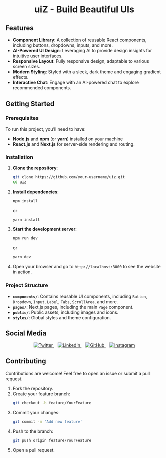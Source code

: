 
<h1 align="center">uiZ - Build Beautiful UIs</h1>
 
## Features

- **Component Library**: A collection of reusable React components, including buttons, dropdowns, inputs, and more.
- **AI-Powered UI Design**: Leveraging AI to provide design insights for intuitive user interfaces.
- **Responsive Layout**: Fully responsive design, adaptable to various screen sizes.
- **Modern Styling**: Styled with a sleek, dark theme and engaging gradient effects.
- **Interactive Chat**: Engage with an AI-powered chat to explore recommended components.

## Getting Started

### Prerequisites

To run this project, you’ll need to have:

- **Node.js** and **npm** (or **yarn**) installed on your machine
- **React.js** and **Next.js** for server-side rendering and routing.

### Installation

1. **Clone the repository**:
   ```bash
   git clone https://github.com/your-username/uiz.git
   cd uiz
   ```

2. **Install dependencies**:
   ```bash
   npm install
   ```
   or
   ```bash
   yarn install
   ```

3. **Start the development server**:
   ```bash
   npm run dev
   ```
   or
   ```bash
   yarn dev
   ```

4. Open your browser and go to `http://localhost:3000` to see the website in action.

### Project Structure

- **`components/`**: Contains reusable UI components, including `Button`, `Dropdown`, `Input`, `Label`, `Tabs`, `ScrollArea`, and more.
- **`pages/`**: Next.js pages, including the main `Page` component.
- **`public/`**: Public assets, including images and icons.
- **`styles/`**: Global styles and theme configuration.

## Social Media

<p align="center">
  <a href="https://twitter.com/ShaikhAdnan7622" target="_blank" rel="noopener noreferrer">
    <img src="https://img.shields.io/badge/twitter-%231DA1F2.svg?&style=for-the-badge&logo=twitter&logoColor=white" alt="Twitter">
  </a> &nbsp;&nbsp;
  <a href="https://www.linkedin.com/in/shaikhadnan7621" target="_blank" rel="noopener noreferrer">
    <img src="https://img.shields.io/badge/linkedin-%230077B5.svg?&style=for-the-badge&logo=linkedin&logoColor=white" alt="LinkedIn">
  </a> &nbsp;&nbsp;
  <a href="https://github.com/ShaikhAdnan7621" target="_blank" rel="noopener noreferrer">
    <img src="https://img.shields.io/badge/github-%23121011.svg?&style=for-the-badge&logo=github&logoColor=white" alt="GitHub">
  </a> &nbsp;&nbsp;
  <a href="https://instagram.com/mr_silent7621" target="_blank" rel="noopener noreferrer">
    <img src="https://img.shields.io/badge/instagram-%23E4405F.svg?&style=for-the-badge&logo=instagram&logoColor=white" alt="Instagram">
  </a>
</p>


## Contributing


Contributions are welcome! Feel free to open an issue or submit a pull request.

1. Fork the repository.
2. Create your feature branch:
   ```bash
   git checkout -b feature/YourFeature
   ```
3. Commit your changes:
   ```bash
   git commit -m 'Add new feature'
   ```
4. Push to the branch:
   ```bash
   git push origin feature/YourFeature
   ```
5. Open a pull request.
  